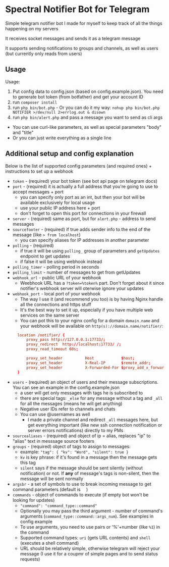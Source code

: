 # Spectral Notifier Bot for Telegram

Simple telegram notifier bot I made for myself to keep track of all the things happening on my servers

It receives socket messages and sends it as a telegram message

It supports sending notifications to groups and channels, as well as users (but currently only reads from users)

## Usage

Usage:
1. Put config data to config.json (based on config.example.json). You need to generate bot token (from botfather) and get your account ID
2. run `composer install`
3. run `php bin/bot.php` - Or you can do it my way: `nohup php bin/bot.php NOTIFIER >/dev/null 2>errlog.out & disown`
4. run `php bin/alert.php` and pass a message you want to send as cli args
  * You can use curl-like parameters, as well as special parameters "body" and "title"
  * Or you can just write everything as a single line

## Additional setup and config explanation

Below is the list of supported config parameters (and required ones) + instructions to set up a webhook

* `token` - (required) your bot token (see bot api page on telegram docs)
* `port` - (required) it is actually a full address that you're going to use to accept messages + port 
  * you can specify only port as an int, but then your bot will be available exclusively for local usage
  * use your public IP address here + port
  * don't forget to open this port for connections in your firewall
* `server` - (required) same as port, but for `alert.php` - address to send messages
* `sourcefooter` - (required) if true adds sender info to the end of the message (like `> from localhost`)
  * you can specify aliases for IP addresses in another parameter
* `polling` - (required) 
  * if true it will be using `polling_` group of parameters and `getUpdates` endpoint to get updates
  * if false it will be using webhook instead
* `polling_timer` - polling period in seconds
* `polling_limit` - number of messages to get from getUpdates
* `webhook_url` - public URL of your webhook
  * Weebhook URL has a `?token=%token%` part. Don't forget about it since notifier's webhook server will oterwise ignore your updates
* `webhook_port` - local port of your webhook
  * The way I use it (and recommend you too) is by having Nginx handle all the connections and https stuff
  * It's the best way to set it up, especially if you have multiple web services on the same server
  * You can pot this to your nginx config for a domain `domain.name` and your webhook will be available on `http(s)://domain.name/notifier/`:
  ```conf
    location /notifier/ {
        proxy_pass http://127.0.0.1:17733/;
        proxy_redirect  http://localhost:17733/ /;
        proxy_read_timeout 60s;

        proxy_set_header          Host            $host;
        proxy_set_header          X-Real-IP       $remote_addr;
        proxy_set_header          X-Forwarded-For $proxy_add_x_forwarded_for;
    }
  ```
* `users` - (required) an object of users and their message subscriptions. You can see an example in the config.example.json
  * a user will get only messages with tags he is subscribed to
  * there are special tags: `_else` for any message without a tag and `_all` for all the messages (means he will get anything)
  * Negative user IDs refer to channels and chats
  * You can use @usernames as well
    * I made a private channel and redirect `_all` messages here, but get everything important (like new ssh connection notification or server errors notifications) directly to my PMs
* `sourcealiases` - (required) and object of ip = alias, replaces "ip" to "alias" text in messsage source footers
* `groups` - (required) object of tags to assign to messages:
  * example: `"tag": { "kv": "Word", "silent": true }`
  * `kv` is key phrase: if it's found in a message then the message gets this tag
  * `silent` says if the message should be sent silently (without notification) or not. If **any** of message's tags is non-silent, then the message will be sent normally
* `argsbr` - a set of symbols to use to break incoming message to get command parameters (default is `  `)
* `commands` - object of commands to execute (if empty bot won't be looking for updates)
  * ` "command": "command_type::command" `
  * Optionally you may pass the third argument - number of command's arguments (`command_type::command::args_num`). See examples in config example
  * To use arguments, you need to use pairs or '%'+number (like `%1`) in the command
  * Supported command types: `uri` (gets URL contents) and `shell` (executes a shell command)
  * URL should be relatively simple, otherwise telegram will reject your message (I use it for a coupmr of simple pages and to send status requests)
